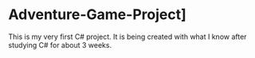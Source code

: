 # Adventure-Game-Project]
This is my very first C# project. It is being created with what I know after studying C# for about 3 weeks.  

